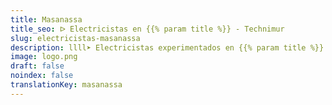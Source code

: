 ```yaml
---
title: Masanassa
title_seo: ᐅ Electricistas en {{% param title %}} - Technimur
slug: electricistas-masanassa
description: llll➤ Electricistas experimentados en {{% param title %}} para todas tus necesidades eléctricas. Servicio rápido, eficaz y de confianza ✅ ¡Contáctanos!
image: logo.png
draft: false
noindex: false
translationKey: masanassa
---
```

